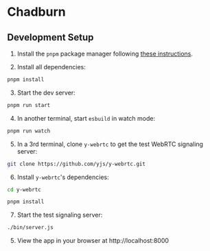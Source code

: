# Chadburn

## Development Setup

1. Install the `pnpm` package manager following [these instructions](https://pnpm.io/installation).

2. Install all dependencies:

```bash
pnpm install
```

3. Start the dev server:

```bash
pnpm run start
```

4. In another terminal, start `esbuild` in watch mode:

```bash
pnpm run watch
```

5. In a 3rd terminal, clone `y-webrtc` to get the test WebRTC signaling server:

```bash
git clone https://github.com/yjs/y-webrtc.git
```

6. Install `y-webrtc`'s dependencies:

```bash
cd y-webrtc
```

```bash
pnpm install
```

7. Start the test signaling server:

```bash
./bin/server.js
```

5. View the app in your browser at http://localhost:8000
